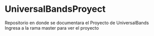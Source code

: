 # UniversalBandsProyect
Repositorio en donde se documentara el Proyecto de UniversalBands 
Ingresa  a la rama master para ver el proyecto
